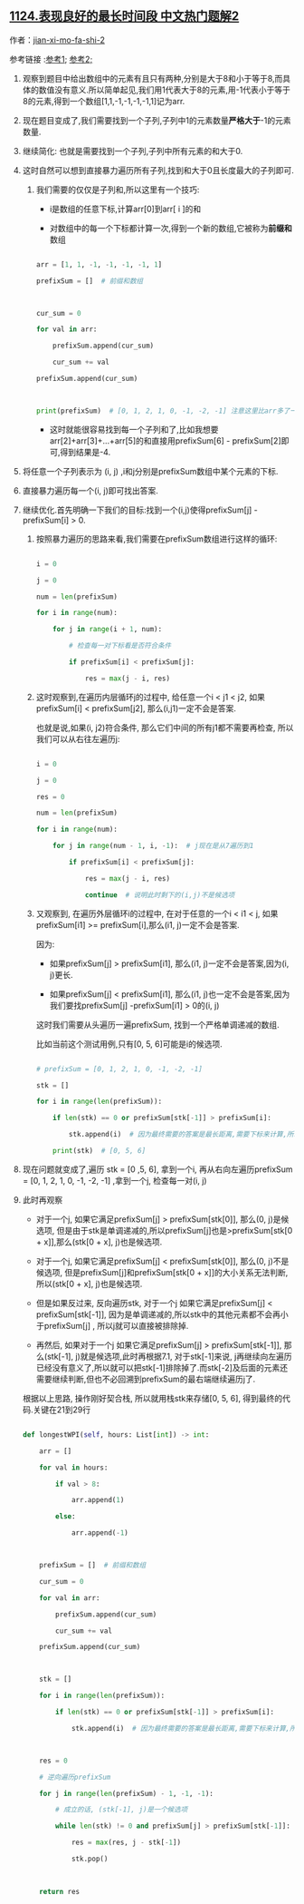 ## [1124.表现良好的最长时间段 中文热门题解2](https://leetcode.cn/problems/longest-well-performing-interval/solutions/100000/can-kao-liao-ji-ge-da-shen-de-ti-jie-zhi-hou-zong-)

作者：[jian-xi-mo-fa-shi-2](https://leetcode.cn/u/jian-xi-mo-fa-shi-2)

参考链接 :[参考1](https://leetcode.com/problems/longest-well-performing-interval/discuss/335163/O(N)-Without-Hashmap.-Generalized-ProblemandSolution%3A-Find-Longest-Subarray-With-Sum-greater-K.); [参考2;](https://www.jianshu.com/p/c548dbae322d)
1. 观察到题目中给出数组中的元素有且只有两种,分别是大于8和小于等于8,而具体的数值没有意义.所以简单起见,我们用1代表大于8的元素,用-1代表小于等于8的元素,得到一个数组[1,1,-1,-1,-1,-1,1]记为arr.

2. 现在题目变成了,我们需要找到一个子列,子列中1的元素数量**严格大于**-1的元素数量.

3. 继续简化: 也就是需要找到一个子列,子列中所有元素的和大于0.

4. 这时自然可以想到直接暴力遍历所有子列,找到和大于0且长度最大的子列即可.

   1. 我们需要的仅仅是子列和,所以这里有一个技巧:

      - i是数组的任意下标,计算arr[0]到arr[ i ]的和
      - 对数组中的每一个下标都计算一次,得到一个新的数组,它被称为**前缀和**数组

      ```python
      arr = [1, 1, -1, -1, -1, -1, 1]
      prefixSum = []  # 前缀和数组
      
      cur_sum = 0
      for val in arr:
          prefixSum.append(cur_sum)
          cur_sum += val
      prefixSum.append(cur_sum)
      
      print(prefixSum)  # [0, 1, 2, 1, 0, -1, -2, -1] 注意这里比arr多了一个元素
      ```

      - 这时就能很容易找到每一个子列和了,比如我想要arr[2]+arr[3]+...+arr[5]的和直接用prefixSum[6] - prefixSum[2]即可,得到结果是-4. 

5. 将任意一个子列表示为 (i, j) ,i和j分别是prefixSum数组中某个元素的下标.

6. 直接暴力遍历每一个(i, j)即可找出答案.

7. 继续优化.首先明确一下我们的目标:找到一个(i,j)使得prefixSum[j] - prefixSum[i] > 0.

   1. 按照暴力遍历的思路来看,我们需要在prefixSum数组进行这样的循环:

       ```python
       i = 0
       j = 0
       num = len(prefixSum)
       for i in range(num):
           for j in range(i + 1, num):
               # 检查每一对下标看是否符合条件
               if prefixSum[i] < prefixSum[j]:
                   res = max(j - i, res)
       ```

   2. 这时观察到,在遍历内层循环j的过程中,  给任意一个i < j1 < j2, 如果prefixSum[i] < prefixSum[j2], 那么(i,j1)一定不会是答案.

      也就是说,如果(i, j2)符合条件, 那么它们中间的所有j1都不需要再检查, 所以我们可以从右往左遍历j:

      ```python
      i = 0
      j = 0
      res = 0
      num = len(prefixSum)
      for i in range(num):
          for j in range(num - 1, i, -1):  # j现在是从7遍历到1
              if prefixSum[i] < prefixSum[j]:
                  res = max(j - i, res)
                  continue  # 说明此时剩下的(i,j)不是候选项
      ```

   3. 又观察到, 在遍历外层循环i的过程中, 在对于任意的一个i < i1 < j, 如果prefixSum[i1] >= prefixSum[i],那么(i1, j)一定不会是答案. 
   
       因为:
   
       - 如果prefixSum[j] > prefixSum[i1], 那么(i1, j)一定不会是答案,因为(i, j)更长.
       - 如果prefixSum[j] < prefixSum[i1], 那么(i1, j)也一定不会是答案,因为我们要找prefixSum[j] -prefixSum[i1] > 0的(i, j)
   
       这时我们需要从头遍历一遍prefixSum, 找到一个严格单调递减的数组.
   
       比如当前这个测试用例,只有[0, 5, 6]可能是i的候选项.
       
       ```python
       # prefixSum = [0, 1, 2, 1, 0, -1, -2, -1] 
       stk = []
       for i in range(len(prefixSum)):
           if len(stk) == 0 or prefixSum[stk[-1]] > prefixSum[i]:
               stk.append(i)  # 因为最终需要的答案是最长距离,需要下标来计算,所以这里存储下标
           print(stk)  # [0, 5, 6]
       ```
   
8. 现在问题就变成了,遍历 stk = [0 ,5, 6], 拿到一个i, 再从右向左遍历prefixSum = [0, 1, 2, 1, 0, -1, -2, -1] ,拿到一个j, 检查每一对(i, j)

9. 此时再观察

   - 对于一个j, 如果它满足prefixSum[j] > prefixSum[stk[0]], 那么(0, j)是候选项, 但是由于stk是单调递减的,所以prefixSum[j]也是>prefixSum[stk[0 + x]],那么(stk[0 + x], j)也是候选项.

   - 对于一个j, 如果它满足prefixSum[j] < prefixSum[stk[0]], 那么(0, j)不是候选项, 但是prefixSum[j]和prefixSum[stk[0 + x]]的大小关系无法判断,所以(stk[0 + x], j)也是候选项.

   - 但是如果反过来, 反向遍历stk, 对于一个j 如果它满足prefixSum[j] < prefixSum[stk[-1]], 因为是单调递减的,所以stk中的其他元素都不会再小于prefixSum[j] , 所以j就可以直接被排除掉.
   - 再然后, 如果对于一个j 如果它满足prefixSum[j] > prefixSum[stk[-1]], 那么(stk[-1], j)就是候选项,此时再根据7.1, 对于stk[-1]来说, j再继续向左遍历已经没有意义了,所以就可以把stk[-1]排除掉了.而stk[-2]及后面的元素还需要继续判断,但也不必回溯到prefixSum的最右端继续遍历j了.

   根据以上思路, 操作刚好契合栈, 所以就用栈stk来存储[0, 5, 6], 得到最终的代码.关键在21到29行

   ```python
   def longestWPI(self, hours: List[int]) -> int:
       arr = []
       for val in hours:
           if val > 8:
               arr.append(1)
           else:
               arr.append(-1)
   
       prefixSum = []  # 前缀和数组
       cur_sum = 0
       for val in arr:
           prefixSum.append(cur_sum)
           cur_sum += val
       prefixSum.append(cur_sum)
   
       stk = []
       for i in range(len(prefixSum)):
           if len(stk) == 0 or prefixSum[stk[-1]] > prefixSum[i]:
               stk.append(i)  # 因为最终需要的答案是最长距离,需要下标来计算,所以这里存储下标
   
       res = 0
       # 逆向遍历prefixSum
       for j in range(len(prefixSum) - 1, -1, -1):
           # 成立的话, (stk[-1], j)是一个候选项
           while len(stk) != 0 and prefixSum[j] > prefixSum[stk[-1]]:
               res = max(res, j - stk[-1])
               stk.pop()
       
       return res
   ```

